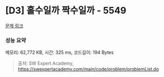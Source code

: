 # [D3] 홀수일까 짝수일까 - 5549 

[문제 링크](https://swexpertacademy.com/main/code/problem/problemDetail.do?contestProbId=AWWxpEDaAVoDFAW4) 

### 성능 요약

메모리: 62,772 KB, 시간: 325 ms, 코드길이: 194 Bytes



> 출처: SW Expert Academy, https://swexpertacademy.com/main/code/problem/problemList.do